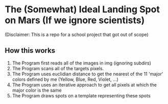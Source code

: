 # The (Somewhat) Ideal Landing Spot on Mars (If we ignore scientists)

(Disclaimer: This is a repo for a school project that got out of scope)

## How this works

1. The Program first reads all of the images in img (ignoring subdirs)
2. The Program scans all of the targets pixels.
3. The Program uses euclidian distance to get the nearest of the 11 'major' colors defined by me (Yellow, Blue, Red, Violet, ...)
4. The Program uses an iterative approach to get all pixels at which the major color is the same
5. The Program draws spots on a template representing these spots